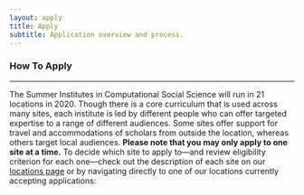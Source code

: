```yaml
---
layout: apply
title: Apply
subtitle: Application overview and process.
---
```


### How To Apply

---

The Summer Institutes in Computational Social Science will run in 21 locations in 2020. Though there is a core curriculum that is used across many sites, each institute is led by different people who can offer targeted expertise to a range of different audiences. Some sites offer support for travel and accommodations of scholars from outside the location, whereas others target local audiences. **Please note that you may only apply to one site at a time.** To decide which site to apply to—and review eligibility criterion for each one—check out the description of each site on our [locations page](locations) or by navigating directly to one of our locations currently accepting applications:
